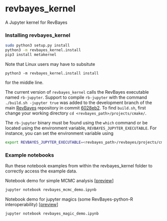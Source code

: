 # revbayes_kernel
A Jupyter kernel for RevBayes

### Installing revbayes_kernel

```sh
sudo python3 setup.py install
python3 -m revbayes_kernel.install
pip3 install metakernel
```

Note that Linux users may have to subsitute 

```
python3 -m revbayes_kernel.install install
```

for the middle line.

The current version of `revbayes_kernel` calls the RevBayes executable named `rb-jupyter`. Support to compile `rb-jupyter` with the command `./build.sh -jupyter true` was added to the development branch of the main [RevBayes](https://github.com/revbayes/revbayes) repository in commit [6028eb2](https://github.com/revbayes/revbayes/commit/6028eb2925e2910a839e98060768401843a87362). To find `build.sh`, first change your working directory `cd <revbayes_path>/projects/cmake/`.

The `rb-jupyter` binary must be found using the `which` command or be located using the environment variable, `REVBAYES_JUPYTER_EXECUTABLE`. For instance, you can set the environment variable using
```sh
export REVBAYES_JUPYTER_EXECUTABLE=<revbayes_path>/revbayes/projects/cmake/rb-jupyter
```

### Example notebooks

Run these notebook examples from within the revbayes_kernel folder to correctly access the example data.

Notebook demo for simple MCMC analysis [[preview](https://nbviewer.jupyter.org/github/revbayes/revbayes_kernel/blob/master/revbayes_mcmc_demo.ipynb)]
```sh
jupyter notebook revbayes_mcmc_demo.ipynb
```

Notebook demo for jupyter magics (some RevBayes-python-R interoperability) [[preview](https://nbviewer.jupyter.org/github/revbayes/revbayes_kernel/blob/master/revbayes_magic_demo.ipynb)]
```sh
jupyter notebook revbayes_magic_demo.ipynb
```
